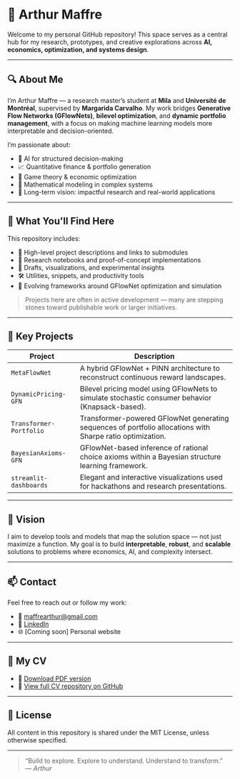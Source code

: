 # 👋 Arthur Maffre

Welcome to my personal GitHub repository! This space serves as a central hub for my research, prototypes, and creative explorations across **AI, economics, optimization, and systems design**.

---

## 🔍 About Me

I’m Arthur Maffre — a research master’s student at **Mila** and **Université de Montréal**, supervised by **Margarida Carvalho**. My work bridges **Generative Flow Networks (GFlowNets)**, **bilevel optimization**, and **dynamic portfolio management**, with a focus on making machine learning models more interpretable and decision-oriented.

I’m passionate about:
- 🧠 AI for structured decision-making
- 📈 Quantitative finance & portfolio generation
- 🧩 Game theory & economic optimization
- 🧮 Mathematical modeling in complex systems
- 🚀 Long-term vision: impactful research and real-world applications

---

## 📁 What You'll Find Here

This repository includes:
- 📜 High-level project descriptions and links to submodules
- 🧪 Research notebooks and proof-of-concept implementations
- 🧠 Drafts, visualizations, and experimental insights
- 🛠️ Utilities, snippets, and productivity tools
- 🌱 Evolving frameworks around GFlowNet optimization and simulation

> Projects here are often in active development — many are stepping stones toward publishable work or larger initiatives.

---

## 🔗 Key Projects

| Project | Description |
|--------|-------------|
| `MetaFlowNet` | A hybrid GFlowNet + PINN architecture to reconstruct continuous reward landscapes. |
| `DynamicPricing-GFN` | Bilevel pricing model using GFlowNets to simulate stochastic consumer behavior (Knapsack-based). |
| `Transformer-Portfolio` | Transformer-powered GFlowNet generating sequences of portfolio allocations with Sharpe ratio optimization. |
| `BayesianAxioms-GFN` | GFlowNet-based inference of rational choice axioms within a Bayesian structure learning framework. |
| `streamlit-dashboards` | Elegant and interactive visualizations used for hackathons and research presentations. |

---

## 🧠 Vision

I aim to develop tools and models that map the solution space — not just maximize a function. My goal is to build **interpretable**, **robust**, and **scalable** solutions to problems where economics, AI, and complexity intersect.

---

## 📫 Contact

Feel free to reach out or follow my work:

- 📧 [maffrearthur@gmail.com](mailto:maffrearthur@gmail.com)  
- 💼 [LinkedIn](https://www.linkedin.com/in/arthurmaffre/)  
- 🌐 [Coming soon] Personal website

---

## 📄 My CV

- 🧾 [Download PDF version](https://github.com/arthurmaffre/CV/raw/main/rendercv_output/Arthur_Maffre_CV.pdf)
- 📂 [View full CV repository on GitHub](https://github.com/arthurmaffre/CV)

---

## 📜 License

All content in this repository is shared under the MIT License, unless otherwise specified.

---

> “Build to explore. Explore to understand. Understand to transform.”  
> *— Arthur*
